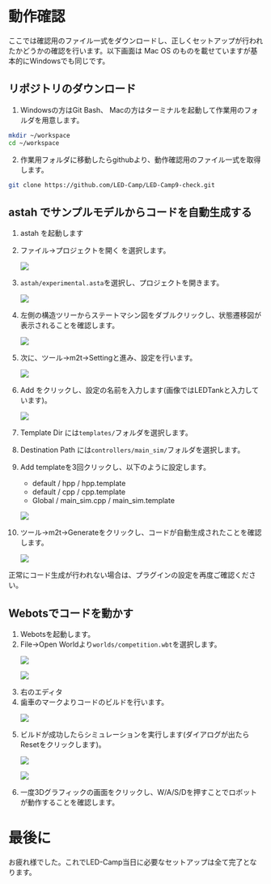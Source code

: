 # 動作確認
ここでは確認用のファイル一式をダウンロードし、正しくセットアップが行われたかどうかの確認を行います。以下画面は Mac OS のものを載せていますが基本的にWindowsでも同じです。


##  リポジトリのダウンロード
1. Windowsの方はGit Bash、 Macの方はターミナルを起動して作業用のフォルダを用意します。

```sh
mkdir ~/workspace
cd ~/workspace
```

2. 作業用フォルダに移動したらgithubより、動作確認用のファイル一式を取得します。

```sh
git clone https://github.com/LED-Camp/LED-Camp9-check.git
```

## astah でサンプルモデルからコードを自動生成する
1. astah を起動します
2. ファイル->プロジェクトを開く を選択します。
    <p><img src="./imgs/open_project.png"/></p>
3. `astah/experimental.asta`を選択し、プロジェクトを開きます。
    <p><img src="./imgs/choose_astah_file.png"/></p>
4. 左側の構造ツリーからステートマシン図をダブルクリックし、状態遷移図が表示されることを確認します。
    <p><img src="./imgs/click_state_machine.png"/></p>
5. 次に、ツール->m2t->Settingと進み、設定を行います。
   <p><img src="./imgs/choose_m2t_setting.png"/></p>
6. Add をクリックし、設定の名前を入力します(画像ではLEDTankと入力しています)。
    <p><img src="./imgs/m2t_setting_window.png"/></p>
6. Template Dir には`templates/`フォルダを選択します。
7. Destination Path には`controllers/main_sim/`フォルダを選択します。
8. Add templateを3回クリックし、以下のように設定します。
    - default / hpp / hpp.template
    - default / cpp / cpp.template
    - Global / main_sim.cpp / main_sim.template
    <p><img src="./imgs/configuration.png"/></p>

9. ツール->m2t->Generateをクリックし、コードが自動生成されたことを確認します。
    <p><img src="./imgs/code_generated.png"/></p>

正常にコード生成が行われない場合は、プラグインの設定を再度ご確認ください。

## Webotsでコードを動かす
1. Webotsを起動します。
2. File->Open Worldより`worlds/competition.wbt`を選択します。
    <p><img src="./imgs/open_world.png"/></p>
    <p><img src="./imgs/choose_world.png"/></p>
3. 右のエディタ
4. 歯車のマークよりコードのビルドを行います。
    <p><img src="./imgs/build.png"/></p>
5. ビルドが成功したらシミュレーションを実行します(ダイアログが出たらResetをクリックします)。
    <p><img src="./imgs/reset.png"/></p>
    <p><img src="./imgs/run_simuration.png"/></p>
6. 一度3Dグラフィックの画面をクリックし、W/A/S/Dを押すことでロボットが動作することを確認します。

# 最後に
お疲れ様でした。これでLED-Camp当日に必要なセットアップは全て完了となります。